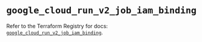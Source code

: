 # `google_cloud_run_v2_job_iam_binding`

Refer to the Terraform Registry for docs: [`google_cloud_run_v2_job_iam_binding`](https://registry.terraform.io/providers/hashicorp/google/5.38.0/docs/resources/cloud_run_v2_job_iam_binding).
